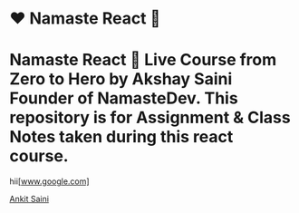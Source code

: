 # ❤️ Namaste React 🙏
# Namaste React 🚀 Live Course from Zero to Hero by Akshay Saini Founder of NamasteDev. This repository is for Assignment & Class Notes taken during this react course.
hii[www.google.com]

[Ankit Saini](www.google.com)